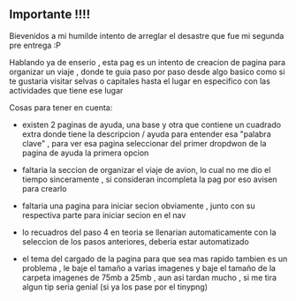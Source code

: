 ## Importante !!!!

  Bievenidos a mi humilde intento de arreglar el desastre que fue mi segunda pre entrega :P

  Hablando ya de enserio , esta pag es un intento de creacion de pagina para organizar un viaje , donde te guia paso por paso desde algo basico
como si te gustaria visitar selvas o capitales hasta el lugar en especifico con las actividades que tiene ese lugar

  Cosas para tener en cuenta:

  * existen 2 paginas de ayuda, una base y otra que contiene un cuadrado extra donde tiene la descripcion / ayuda para entender esa "palabra clave" , para ver esa pagina seleccionar del primer dropdwon de la pagina de ayuda la primera opcion

  * faltaria la seccion de organizar el viaje de avion, lo cual no me dio el tiempo sinceramente , si consideran incompleta la pag por eso avisen para crearlo

  * faltaria una pagina para iniciar secion obviamente , junto con su respectiva parte para iniciar secion en el nav

  * lo recuadros del paso 4 en teoria se llenarian automaticamente con la seleccion de los pasos anteriores, deberia estar automatizado

  * el tema del cargado de la pagina para que sea mas rapido tambien es un problema , le baje el tamaño a varias imagenes y baje el tamaño de la carpeta imagenes de 75mb a 25mb , aun asi tardan mucho , si me tira algun tip seria genial (si ya los pase por el tinypng)
